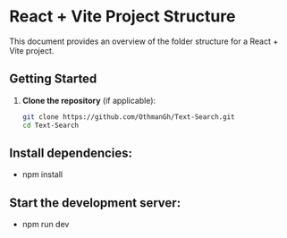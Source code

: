 # React + Vite Project Structure

This document provides an overview of the folder structure for a React + Vite project.

## Getting Started

1. **Clone the repository** (if applicable):

   ```bash
   git clone https://github.com/OthmanGh/Text-Search.git
   cd Text-Search
   ```

## Install dependencies:

- npm install

## Start the development server:

- npm run dev
